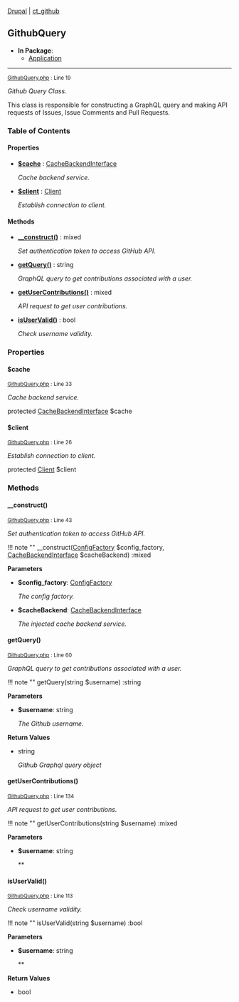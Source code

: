 
[Drupal](../namespaces/drupal.md) | [ct_github](../namespaces/drupal-ct-github.md)

## GithubQuery


- **In Package**:
    - [Application](../packages/Application.md)
  


---





<small>[GithubQuery.php](../files/web-modules-custom-ct-github-src-githubquery.md) : Line 19</small>

*Github Query Class.*


This class is responsible for constructing a GraphQL query
and making API requests of Issues, Issue Comments and
Pull Requests.






### Table of Contents









#### Properties
- **[$cache](../classes/Drupal-ct-github-GithubQuery.md#cache)**
         : [CacheBackendInterface](# "\Drupal\Core\Cache\CacheBackendInterface")  

  *Cache backend service.*

- **[$client](../classes/Drupal-ct-github-GithubQuery.md#client)**
         : [Client](# "\Github\Client")  

  *Establish connection to client.*


#### Methods
- **[__construct()](../classes/Drupal-ct-github-GithubQuery.md#__construct)**
           : mixed

  *Set authentication token to access GitHub API.*

- **[getQuery()](../classes/Drupal-ct-github-GithubQuery.md#getquery)**
           : string

  *GraphQL query to get contributions associated with a user.*

- **[getUserContributions()](../classes/Drupal-ct-github-GithubQuery.md#getusercontributions)**
           : mixed

  *API request to get user contributions.*

- **[isUserValid()](../classes/Drupal-ct-github-GithubQuery.md#isuservalid)**
           : bool

  *Check username validity.*







### Properties

#### $cache

<small>[GithubQuery.php](../files/web-modules-custom-ct-github-src-githubquery.md) : Line 33</small>

*Cache backend service.*


protected [CacheBackendInterface](# "\Drupal\Core\Cache\CacheBackendInterface") $cache







#### $client

<small>[GithubQuery.php](../files/web-modules-custom-ct-github-src-githubquery.md) : Line 26</small>

*Establish connection to client.*


protected [Client](# "\Github\Client") $client









### Methods

#### __construct()

<small>[GithubQuery.php](../files/web-modules-custom-ct-github-src-githubquery.md) : Line 43</small>

*Set authentication token to access GitHub API.*

!!! note ""
    __construct([ConfigFactory](# "\Drupal\Core\Config\ConfigFactory") $config_factory, [CacheBackendInterface](# "\Drupal\Core\Cache\CacheBackendInterface") $cacheBackend) :mixed




**Parameters**

- **$config_factory**: [ConfigFactory](# "\Drupal\Core\Config\ConfigFactory")
  
  *The config factory.*

- **$cacheBackend**: [CacheBackendInterface](# "\Drupal\Core\Cache\CacheBackendInterface")
  
  *The injected cache backend service.*








#### getQuery()

<small>[GithubQuery.php](../files/web-modules-custom-ct-github-src-githubquery.md) : Line 60</small>

*GraphQL query to get contributions associated with a user.*

!!! note ""
    getQuery(string $username) :string




**Parameters**

- **$username**: string
  
  *The Github username.*






**Return Values**

- string

  *Github Graphql query object*


#### getUserContributions()

<small>[GithubQuery.php](../files/web-modules-custom-ct-github-src-githubquery.md) : Line 134</small>

*API request to get user contributions.*

!!! note ""
    getUserContributions(string $username) :mixed




**Parameters**

- **$username**: string
  
  **








#### isUserValid()

<small>[GithubQuery.php](../files/web-modules-custom-ct-github-src-githubquery.md) : Line 113</small>

*Check username validity.*

!!! note ""
    isUserValid(string $username) :bool




**Parameters**

- **$username**: string
  
  **






**Return Values**

- bool





